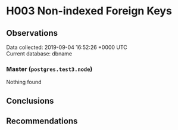 # H003 Non-indexed Foreign Keys #

## Observations ##
Data collected: 2019-09-04 16:52:26 +0000 UTC  
Current database: dbname  


### Master (`postgres.test3.node`) ###



Nothing found



## Conclusions ##


## Recommendations ##

